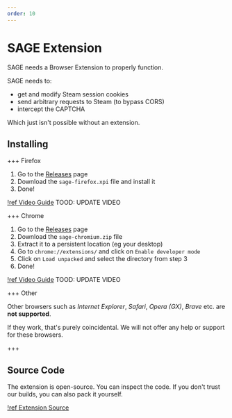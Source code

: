 ```yaml
---
order: 10
---
```


# SAGE Extension

SAGE needs a Browser Extension to properly function.

SAGE needs to:

- get and modify Steam session cookies
- send arbitrary requests to Steam (to bypass CORS)
- intercept the CAPTCHA

Which just isn't possible without an extension.

## Installing

+++ Firefox

1. Go to the [Releases][1] page
2. Download the `sage-firefox.xpi` file and install it
3. Done!

[!ref Video Guide](https://youtu.be/kINmrXz9pB4) TOOD: UPDATE VIDEO

+++ Chrome

1. Go to the [Releases][1] page
2. Download the `sage-chromium.zip` file 
3. Extract it to a persistent location (eg your desktop)
4. Go to `chrome://extensions/` and click on `Enable developer mode`
5. Click on `Load unpacked` and select the directory from step 3
6. Done!

[!ref Video Guide](https://youtu.be/Iau50gDdhM8) TOOD: UPDATE VIDEO

+++ Other

Other browsers such as _Internet Explorer_, _Safari_, _Opera (GX)_, _Brave_ etc.
are **not supported**.

If they work, that's purely coincidental. We will not offer any help or support
for these browsers.

+++

[1]: https://github.com/sag-enhanced/browser-extension/releases

## Source Code

The extension is open-source. You can inspect the code. If you don't trust our
builds, you can also pack it yourself.

[!ref Extension Source](https://github.com/sag-enhanced/browser-extension)
